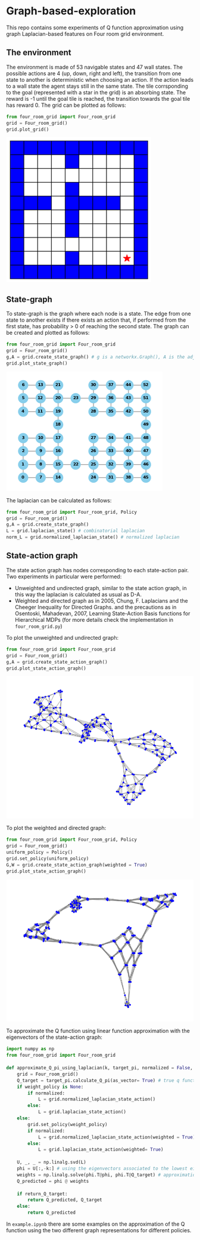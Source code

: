 # Graph-based-exploration
This repo contains some experiments of Q function approximation using graph Laplacian-based features on Four room grid environment.
## The environment
The environment is made of 53 navigable states and 47 wall states. The possible actions are 4 (up, down, right and left), the transition from one state to another is deterministic when choosing an action. If the action leads to a wall state the agent stays still in the same state. The tile corrsponding to the goal (represented with a star in the grid) is an absorbing state.
The reward is -1 until the goal tile is reached, the transition towards the goal tile has reward 0.
The grid can be plotted as follows:
```python
from four_room_grid import Four_room_grid
grid = Four_room_grid()
grid.plot_grid()
```
![A visual representation of the Four Room Grid environment](images/four_room_grid.png)

## State-graph
To state-graph is the graph where each node is a state. The edge from one state to another exists if there exists an action that, if performed from the first state, has probability > 0 of reaching the second state. The graph can be created and plotted as follows:
```python
from four_room_grid import Four_room_grid
grid = Four_room_grid()
g,A = grid.create_state_graph() # g is a networkx.Graph(), A is the adjacency matrix
grid.plot_state_graph()
```
![A visual representation of the state-graph](images/state_graph.png)

The laplacian can be calculated as follows:

```python
from four_room_grid import Four_room_grid, Policy
grid = Four_room_grid()
g,A = grid.create_state_graph()
L = grid.laplacian_state() # combinatorial laplacian
norm_L = grid.normalized_laplacian_state() # normalized laplacian
```

## State-action graph
The state action graph has nodes corresponding to each state-action pair.
Two experiments in particular were performed:
  - Unweighted and undirected graph, similar to the state action graph, in this way the laplacian is calculated as usual as D-A.
  - Weighted and directed graph as in 2005, Chung, F. Laplacians and the Cheeger Inequality for Directed Graphs. and the precautions as in Osentoski, Mahadevan, 2007, Learning State-Action    Basis functions for Hierarchical MDPs (for more details check the implementation in ```four_room_grid.py```)

To plot the unweighted and undirected graph:

```python
from four_room_grid import Four_room_grid
grid = Four_room_grid()
g,A = grid.create_state_action_graph()
grid.plot_state_action_graph()
```
![Visualization of the unweighted and undirected state-action graph](images/unweighted_undirected_state_action_graph.png)

To plot the weighted and directed graph:
```python
from four_room_grid import Four_room_grid, Policy
grid = Four_room_grid()
uniform_policy = Policy()
grid.set_policy(uniform_policy)
G,W = grid.create_state_action_graph(weighted = True)
grid.plot_state_action_graph()
```
![Visualization of the weighted and directed state-action graph](images/weighted_directed_state_action_graph.png)

To approximate the Q function using linear function approximation with the eigenvectors of the state-action graph:
```python
import numpy as np
from four_room_grid import Four_room_grid

def approximate_Q_pi_using_laplacian(k, target_pi, normalized = False, weight_policy = None, return_Q_target = False):
    grid = Four_room_grid()
    Q_target = target_pi.calculate_Q_pi(as_vector= True) # true q function
    if weight_policy is None:
        if normalized:
            L = grid.normalized_laplacian_state_action() 
        else:
            L = grid.laplacian_state_action()
    else:
        grid.set_policy(weight_policy)
        if normalized:
            L = grid.normalized_laplacian_state_action(weighted = True)
        else:
            L = grid.laplacian_state_action(weighted= True)        

    U, _, _ = np.linalg.svd(L)
    phi = U[:,-k:] # using the eigenvectors associated to the lowest eigenvalues
    weights = np.linalg.solve(phi.T@phi, phi.T@Q_target) # approximation using OLS
    Q_predicted = phi @ weights
    
    if return_Q_target:
        return Q_predicted, Q_target
    else:
        return Q_predicted
```
In ```example.ipynb``` there are some examples on the approximation of the Q function using the two different graph representations for different policies.




